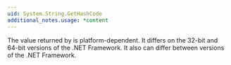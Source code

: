 ```yaml
---
uid: System.String.GetHashCode
additional_notes.usage: *content
---
```


<p>The value returned by <xref href="System.String.GetHashCode"></xref> is platform-dependent. It differs on the 32-bit and 64-bit versions of the .NET Framework. It also can differ between versions of the .NET Framework.</p>


